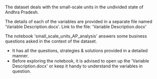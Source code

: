 The dataset deals with the small-scale units in the undivided state of Andhra 
Pradesh. 

The details of each of the variables are provided in a separate file named 'Variable Description.docx'.
Link to the file: 'Variable Description.docx'

The notebook 'small_scale_units_AP_analysis' answers some business questions asked in the context of the dataset.
- It has all the questions, strategies & solutions provided in a  detailed manner.
- Before exploring the notebook, it is advised to open up the 'Variable Description.docx' or keep it handy to understand the variables in question.


